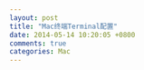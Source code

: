 ```yaml
---
layout: post
title: "Mac终端Terminal配置"
date: 2014-05-14 10:20:05 +0800
comments: true
categories: Mac
---
```

<!--more-->
